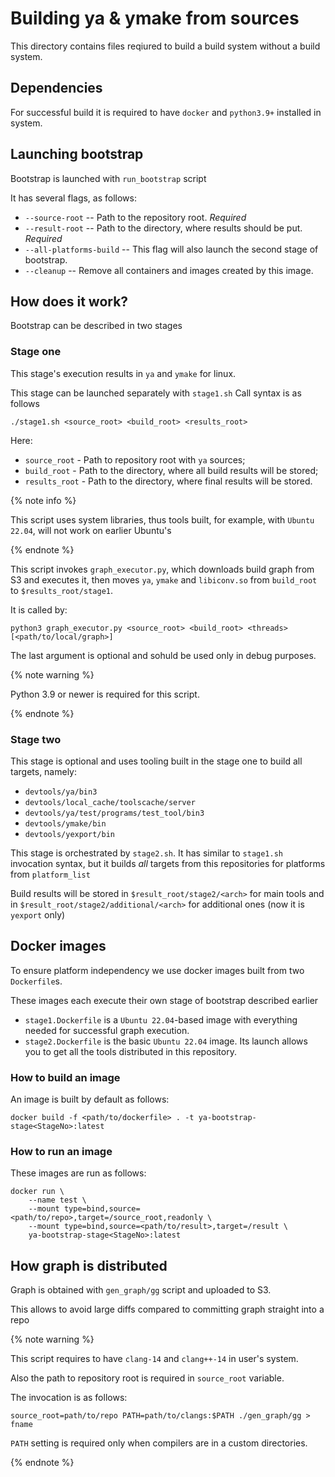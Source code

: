 # Building ya & ymake from sources

This directory contains files reqiured to build a build system without a build system.

## Dependencies

For successful build it is required to have `docker` and `python3.9+` installed in system.

## Launching bootstrap

Bootstrap is launched with `run_bootstrap` script

It has several flags, as follows:

- `--source-root` -- Path to the repository root. _Required_
- `--result-root` -- Path to the directory, where results should be put. _Required_
- `--all-platforms-build` -- This flag will also launch the second stage of bootstrap.
- `--cleanup` -- Remove all containers and images created by this image.

## How does it work?

Bootstrap can be described in two stages

### Stage one

This stage's execution results in `ya` and `ymake` for linux.

This stage can be launched separately with `stage1.sh`
Call syntax is as follows
```
./stage1.sh <source_root> <build_root> <results_root>
```
Here:
* `source_root` - Path to repository root with `ya` sources;
* `build_root` - Path to the directory, where all build results will be stored;
* `results_root` - Path to the directory, where final results will be stored.

{% note info %}

This script uses system libraries, thus tools built, for example, with `Ubuntu 22.04`, will not work on earlier Ubuntu's

{% endnote %}

This script invokes `graph_executor.py`, which downloads build graph from S3 and executes it, then moves `ya`, `ymake` and `libiconv.so` from `build_root` to `$results_root/stage1`.

It is called by:
```
python3 graph_executor.py <source_root> <build_root> <threads> [<path/to/local/graph>]
```

The last argument is optional and sohuld be used only in debug purposes.

{% note warning %}

Python 3.9 or newer is required for this script.

{% endnote %}

### Stage two

This stage is optional and uses tooling built in the stage one to build all targets, namely:
- `devtools/ya/bin3`
- `devtools/local_cache/toolscache/server`
- `devtools/ya/test/programs/test_tool/bin3`
- `devtools/ymake/bin`
- `devtools/yexport/bin`

This stage is orchestrated by `stage2.sh`.
It has similar to `stage1.sh` invocation syntax, but it builds _all_ targets from this repositories for platforms from `platform_list`

Build results will be stored in `$result_root/stage2/<arch>` for main tools and in `$result_root/stage2/additional/<arch>` for additional ones (now it is `yexport` only)

## Docker images

To ensure platform independency we use docker images built from two `Dockerfile`s.

These images each execute their own stage of bootstrap described earlier
* `stage1.Dockerfile` is a `Ubuntu 22.04`-based image with everything needed for successful graph execution.
* `stage2.Dockerfile` is the basic `Ubuntu 22.04` image.
Its launch allows you to get all the tools distributed in this repository.

### How to build an image

An image is built by default as follows:
```
docker build -f <path/to/dockerfile> . -t ya-bootstrap-stage<StageNo>:latest
```

### How to run an image

These images are run as follows:
```
docker run \
    --name test \
    --mount type=bind,source=<path/to/repo>,target=/source_root,readonly \
    --mount type=bind,source=<path/to/result>,target=/result \
    ya-bootstrap-stage<StageNo>:latest
```

## How graph is distributed

Graph is obtained with `gen_graph/gg` script and uploaded to S3.

This allows to avoid large diffs compared to committing graph straight into a repo

{% note warning %}

This script requires to have `clang-14` and `clang++-14` in user's system.

Also the path to repository root is required in `source_root` variable.

The invocation is as follows:
```
source_root=path/to/repo PATH=path/to/clangs:$PATH ./gen_graph/gg > fname
```

`PATH` setting is required only when compilers are in a custom directories.

{% endnote %}
